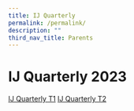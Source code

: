```yaml
---
title: IJ Quarterly
permalink: /permalink/
description: ""
third_nav_title: Parents
---
```

# IJ Quarterly 2023

[IJ Quarterly T1]()
[IJ Quarterly T2](/files/IJ%20Quarterly%202023-T2.pdf)